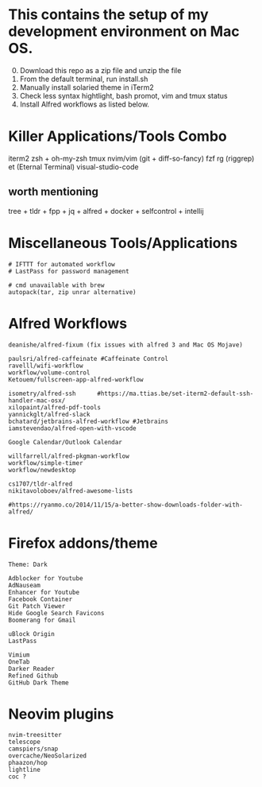 # This contains the setup of my development environment on Mac OS.

0. Download this repo as a zip file and unzip the file
1. From the default terminal, run install.sh
2. Manually install solaried theme in iTerm2
3. Check less syntax hightlight, bash promot, vim and tmux status
5. Install Alfred workflows as listed below.



# Killer Applications/Tools Combo
iterm2
zsh + oh-my-zsh
tmux
nvim/vim
(git + diff-so-fancy)
fzf
rg (riggrep)
et (Eternal Terminal)
visual-studio-code

## worth mentioning
tree + tldr + fpp + jq + alfred + docker + selfcontrol + intellij




# Miscellaneous Tools/Applications
    # IFTTT for automated workflow
    # LastPass for password management

    # cmd unavailable with brew
    autopack(tar, zip unrar alternative)


# Alfred Workflows
    deanishe/alfred-fixum (fix issues with alfred 3 and Mac OS Mojave)

    paulsri/alfred-caffeinate #Caffeinate Control
    ravelll/wifi-workflow
    workflow/volume-control
    Ketouem/fullscreen-app-alfred-workflow

    isometry/alfred-ssh      #https://ma.ttias.be/set-iterm2-default-ssh-handler-mac-osx/
    xilopaint/alfred-pdf-tools
    yannickglt/alfred-slack
    bchatard/jetbrains-alfred-workflow #Jetbrains
    iamstevendao/alfred-open-with-vscode

    Google Calendar/Outlook Calendar

    willfarrell/alfred-pkgman-workflow
    workflow/simple-timer
    workflow/newdesktop

    cs1707/tldr-alfred
    nikitavoloboev/alfred-awesome-lists

    #https://ryanmo.co/2014/11/15/a-better-show-downloads-folder-with-alfred/

# Firefox addons/theme
    Theme: Dark

    Adblocker for Youtube
    AdNauseam
    Enhancer for Youtube
    Facebook Container
    Git Patch Viewer
    Hide Google Search Favicons
    Boomerang for Gmail

    uBlock Origin
    LastPass

    Vimium
    OneTab
    Darker Reader
    Refined Github
    GitHub Dark Theme


# Neovim plugins
    nvim-treesitter
    telescope
    camspiers/snap
    overcache/NeoSolarized
    phaazon/hop
    lightline
    coc ?
    
